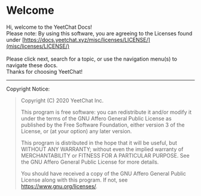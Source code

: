 # Welcome
Hi, welcome to the YeetChat Docs!<br>
Please note: By using this software, you are agreeing to the Licenses found under [https://docs.yeetchat.xyz/misc/licenses/LICENSE/](misc/licenses/LICENSE/)<br><br>
Please click next, search for a topic, or use the navigation menu(s) to navigate these docs.<br>
Thanks for choosing YeetChat!


----

Copyright Notice:
> Copyright (C) 2020  YeetChat Inc.
> 
> This program is free software: you can redistribute it and/or modify
> it under the terms of the GNU Affero General Public License as
> published by the Free Software Foundation, either version 3 of the
> License, or (at your option) any later version.
> 
> This program is distributed in the hope that it will be useful,
> but WITHOUT ANY WARRANTY; without even the implied warranty of
> MERCHANTABILITY or FITNESS FOR A PARTICULAR PURPOSE.  See the
> GNU Affero General Public License for more details.
> 
> You should have received a copy of the GNU Affero General Public License
> along with this program.  If not, see <https://www.gnu.org/licenses/>.
